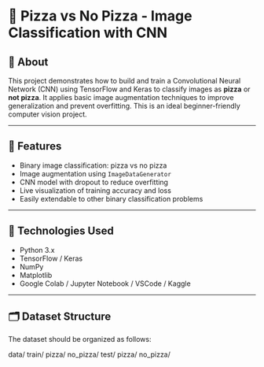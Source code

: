 # 🍕 Pizza vs No Pizza - Image Classification with CNN

## 📌 About

This project demonstrates how to build and train a Convolutional Neural Network (CNN) using TensorFlow and Keras to classify images as **pizza** or **not pizza**. It applies basic image augmentation techniques to improve generalization and prevent overfitting. This is an ideal beginner-friendly computer vision project.

---

## 🚀 Features

- Binary image classification: pizza vs no pizza  
- Image augmentation using `ImageDataGenerator`  
- CNN model with dropout to reduce overfitting  
- Live visualization of training accuracy and loss  
- Easily extendable to other binary classification problems  

---

## 🧰 Technologies Used

- Python 3.x  
- TensorFlow / Keras  
- NumPy  
- Matplotlib  
- Google Colab / Jupyter Notebook  / VSCode / Kaggle

---

## 🗂️ Dataset Structure

The dataset should be organized as follows:

data/
train/
pizza/
no_pizza/
test/
pizza/
no_pizza/

